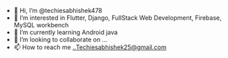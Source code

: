 - 👋 Hi, I’m @techiesabhishek478
- 👀 I’m interested in Flutter, Django, FullStack Web Development, Firebase, MySQL workbench
- 🌱 I’m currently learning Android java
- 💞️ I’m looking to collaborate on ...
- 📫 How to reach me ..Techiesabhishek25@gmail.com

<!---
techiesabhishek478/techiesabhishek478 is a ✨ special ✨ repository because its `README.md` (this file) appears on your GitHub profile.
You can click the Preview link to take a look at your changes.
--->
